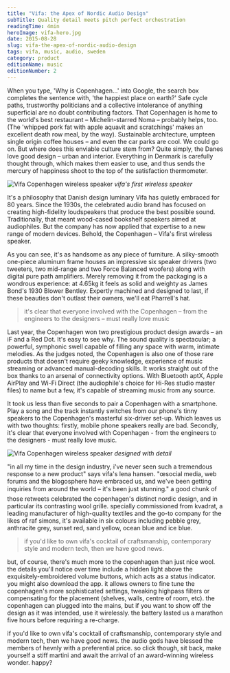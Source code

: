 ```yaml
---
title: "Vifa: the Apex of Nordic Audio Design"
subTitle: Quality detail meets pitch perfect orchestration
readingTime: 4min
heroImage: vifa-hero.jpg
date: 2015-08-28
slug: vifa-the-apex-of-nordic-audio-design
tags: vifa, music, audio, sweden
category: product
editionName: music
editionNumber: 2
---
```


When you type, 'Why is Copenhagen...' into Google, the search box completes the sentence with, 'the happiest place on earth?' Safe cycle paths, trustworthy politicians and a collective intolerance of anything superficial are no doubt contributing factors. That Copenhagen is home to the world's best restaurant  – Michelin-starred Noma – probably helps, too. (The 'whipped pork fat with apple aquavit and scratchings' makes an excellent death row meal, by the way). Sustainable architecture, umpteen single origin coffee houses – and even the car parks are cool. We could go on. But where does this enviable culture stem from? Quite simply, the Danes love good design – urban and interior. Everything in Denmark is carefully thought through, which makes them easier to use, and thus sends the mercury of happiness shoot to the top of the satisfaction thermometer.

![Vifa Copenhagen wireless speaker](vifa-copenhagen.jpg "Vifa Copenhagen wireless speaker")
*vifa's first wireless speaker*

It's a philosophy that Danish design luminary Vifa has quietly embraced for 80 years. Since the 1930s, the celebrated audio brand has focused on creating high-fidelity loudspeakers that produce the best possible sound. Traditionally, that meant wood-cased bookshelf speakers aimed at audiophiles. But the company has now applied that expertise to a new range of modern devices. Behold, the Copenhagen – Vifa's first wireless speaker.

As you can see, it's as handsome as any piece of furniture. A silky-smooth one-piece aluminum frame houses an impressive six speaker drivers (two tweeters, two mid-range and two Force Balanced woofers) along with digital pure path amplifiers. Merely removing it from the packaging is a wondrous experience: at 4.65kg it feels as solid and weighty as James Bond's 1930 Blower Bentley. Expertly machined and designed to last, if these beauties don't outlast their owners, we'll eat Pharrell's hat.

>it's clear that everyone involved with the Copenhagen – from the engineers to the designers – must really love music

Last year, the Copenhagen won two prestigious product design awards – an iF and a Red Dot. It's easy to see why. The sound quality is spectacular; a powerful, symphonic swell capable of filling any space with warm, intimate melodies. As the judges noted, the Copenhagen is also one of those rare products that doesn't require geeky knowledge, experience of music streaming or advanced manual-decoding skills. It works straight out of the box thanks to an arsenal of connectivity options. With Bluetooth aptX, Apple AirPlay and Wi-Fi Direct (the audiophile's choice for Hi-Res studio master files) to name but a few, it's capable of streaming music from any source.

It took us less than five seconds to pair a Copenhagen with a smartphone. Play a song and the track instantly switches from our phone's tinny speakers to the Copenhagen's masterful six-driver set-up. Which leaves us with two thoughts: firstly, mobile phone speakers really are bad. Secondly, it's clear that everyone involved with Copenhagen - from the engineers to the designers - must really love music.

![Vifa Copenhagen wireless speaker](vifa-copenhagen-stairs.jpg "Vifa Copenhagen wireless speaker")
*designed with detail*


"in all my time in the design industry, i've never seen such a tremendous response to a new product" says vifa's lena hansen. "œsocial media, web forums and the blogosphere have embraced us, and we've been getting inquiries from around the world – it's been just stunning." a good chunk of those retweets celebrated the copenhagen's distinct nordic design, and in particular its contrasting wool grille. specially commissioned from kvadrat, a leading manufacturer of high-quality textiles and the go-to company for the likes of raf simons, it's available in six colours including pebble grey, anthracite grey, sunset red, sand yellow, ocean blue and ice blue.

> if you'd like to own vifa's cocktail of craftsmanship, contemporary style and modern tech, then we have good news.

but, of course, there's much more to the copenhagen than just nice wool. the details you'll notice over time include a hidden light above the exquisitely-embroidered volume buttons, which acts as a status indicator. you might also download the app. it allows owners to fine tune the copenhagen's more sophisticated settings, tweaking highpass filters or compensating for the placement (shelves, walls, centre of room, etc). the copenhagen can plugged into the mains, but if you want to show off the design as it was intended, use it wirelessly. the battery lasted us a marathon five hours before requiring a re-charge.

if you'd like to own vifa's cocktail of craftsmanship, contemporary style and modern tech, then we have good news. the audio gods have blessed the members of hevnly with a preferential price. so click though, sit back, make yourself a stiff martini and await the arrival of an award-winning wireless wonder. happy?

